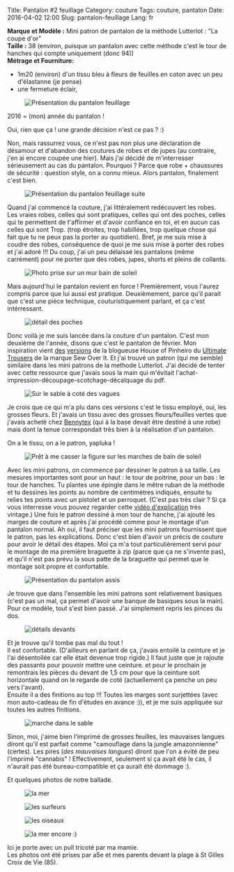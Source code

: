 Title: Pantalon #2 feuillage
Category: couture
Tags: couture, pantalon
Date: 2016-04-02 12:00
Slug: pantalon-feuillage
Lang: fr

**Marque et Modèle :** Mini patron de pantalon de la méthode Lutterlot : "La coupe d'or"<br>
**Taille :** 38 (environ, puisque un pantalon avec cette méthode c'est le tour de hanches qui compte uniquement (donc 94)) <br>
**Métrage et Fourniture:** <br>
- 1m20  (environ) d'un tissu bleu à fleurs de feuilles en coton avec un peu d'élastanne (je pense)<br>
- une fermeture éclair, <br>

<figure>
	<img src="/images/feuillage_debut.JPG" alt="Présentation du pantalon feuillage">
</figure>

2016 = (mon) année du pantalon !

Oui, rien que ça ! une grande décision n'est ce pas ? :)

Non, mais rassurrez vous, ce n'est pas non plus une déclaration de désamour et d'abandon des coutures de robes et de jupes (au contraire, j'en ai encore coupée une hier). 
Mais j'ai décidé de m'interresser sérieusement au cas du pantalon. Pourquoi ? Parce que robe + chaussures de sécurité : question style, on a connu mieux. Alors pantalon, finalement c'est bien.

<figure>
	<img src="/images/feuillage_debout.JPG" alt="Présentation du pantalon feuillage suite">
</figure>

Quand j'ai commencé la couture, j'ai littéralement redécouvert les robes. Les vraies robes, celles qui sont pratiques, celles qui ont des poches, celles qui te permettent de t'affirmer et d'avoir confiance en toi, et en aucun cas celles qui sont Trop. (trop étroites, trop habillées, trop quelque chose qui fait que tu ne peux pas la porter au quotidien). Bref, je me suis mise à coudre des robes, conséquence de quoi je me suis mise à porter des robes et j'ai adoré !!! Du coup, j'ai un peu délaissé les pantalons (même carrément) pour ne porter que des robes, jupes, shorts et pleins de collants. 

<figure>
	<img src="/images/feuillage_baindesoleil.JPG" alt="Photo prise sur un mur bain de soleil">
</figure>

Mais aujourd'hui le pantalon revient en force ! 
Premièrement, vous l'aurez compris parce que lui aussi est pratique. 
Deuxièmement, parce qu'il parait que c'est une pièce technique, couturistiquement parlant, et ça c'est intérressant. 

<figure>
	<img src="/images/feuillage_detailPoches.JPG" alt="détail des poches">
</figure>

Donc voilà je me suis lancée dans la couture d'un pantalon. C'est mon deuxième de l'année, disons que c'est le pantalon de février. 
Mon inspiration vient [des](http://houseofpinheiro.com/2014/08/ultimate-summer-trousers.html) [versions](http://houseofpinheiro.com/2014/08/sew-bossy-the-reveal.html) de la blogueuse House of Pinheiro du [Ultimate Trousers](http://shop.sewoverit.co.uk/products/ultimate-trousers) de la marque Sew Over It. Et j'ai trouvé un patron (qui me semble) similaire dans les mini patrons de la methode Lutterlot. J'ai décidé de tenter avec cette ressource que j'avais sous la main qui m'évitait l'achat-impression-découpage-scotchage-décalquage du pdf.

<figure>
	<img src="/images/feuillage_sable.JPG" alt="Sur le sable à coté des vagues">
</figure>

Je crois que ce qui m'a plu dans ces versions c'est le tissu employé, oui, les grosses fleurs. Et j'avais un tissu avec des grosses fleurs/feuilles vertes que j'avais acheté chez [Bennytex](http://www.bennytex.fr/) (qui à la base devait être destiné à une robe) mais dont la tenue correspondait très bien à la réalisation d'un pantalon. 

On a le tissu, on a le patron, yapluka ! 

<figure>
	<img src="/images/feuillage_marcheTot.png" alt="Prêt à me casser la figure sur les marches de bain de soleil">
</figure>

Avec les mini patrons, on commence par dessiner le patron à sa taille. Les mesures importantes sont pour un haut : le tour de poitrine, pour un bas : le tour de hanches. Tu plantes une épingle dans le mêtre ruban de la méthode et tu dessines les points au nombre de centimètres indiqués, ensuite tu relies tes points avec un pistolet et un perroquet. (C'est pas très clair ? Si ça vous interresse vous pouvez regarder cette [vidéo d'explication](https://www.youtube.com/watch?v=PBaDBaOnQoE&src_vid=vQlg3EikUVo&feature=iv&annotation_id=54b73c24-0000-2cd6-864d-001a1141a53a) très vintage.)
Une fois le patron dessiné à mon tour de hanche, j'ai ajouté les marges de couture et après j'ai procédé comme pour le montage d'un pantalon normal. Ah oui, il faut préciser que les mini patrons fournissent que le patron, pas les explications. Donc c'est bien d'avoir un précis de couture pour avoir le détail des étapes. Moi ça m'a tout particulièrement servi pour le montage de ma première braguette à zip (parce que ça ne s'invente pas), et qu'il n'est pas prévu la sous patte de la braguette qui permet que le montage soit propre et confortable.

<figure>
	<img src="/images/feuillage_assise.jpg" alt="Présentation du pantalon assis">
</figure>

Je trouve que dans l'ensemble les mini patrons sont relativement basiques (c'est pas un mal, ça permet d'avoir une banque de basiques sous la main). Pour ce modèle, tout s'est bien passé. J'ai simplement repris les pinces du dos. 

<figure>
	<img src="/images/feuillage_detail.JPG" alt="détails devants">
</figure>

Et je trouve qu'il tombe pas mal du tout !<br>
Il est confortable. (D'ailleurs en parlant de ça, j'avais entoilé la ceinture et je l'ai désentoilée car elle était devenue trop rigide.)
Il faut juste que je rajoute des passants pour pouvoir mettre une ceinture. et pour le prochain je remontrais les pièces du devant de 1,5 cm pour que la ceinture soit horizontale quand on le regarde de coté (actuellement ça penche un peu vers l'avant).<br>
Ensuite il a des finitions au top !!! Toutes les marges sont surjettées (avec mon auto-cadeau de fin d'études en avance :)), et je me suis appliquée sur toutes les autres finitions.

<figure>
	<img src="/images/feuillage_output_FU853G.gif" alt="marche dans le sable">
</figure>

Sinon, moi, j'aime bien l'imprimé de grosses feuilles, les mauvaises langues diront qu'il est parfait comme "camouflage dans la jungle amazonnienne" (certes). Les pires (*des mauvaises langues*) diront que l'on a évité de peu l'imprimé "cannabis" ! Effectivement, seulement si ça avait été le cas, il n'aurait pas été bureau-compatible et ça aurait été dommage :). 

Et quelques photos de notre ballade. 

<figure>
	<img src="/images/feuillage_mer2.jpg" alt="la mer">
</figure>

<figure>
	<img src="/images/feuillage_surfeur.JPG" alt="les surfeurs">
</figure>

<figure>
	<img src="/images/feuillage_oiseaux.jpg" alt="les oiseaux">
</figure>

<figure>
	<img src="/images/feuillage_mer.jpg" alt="la mer encore :)">
</figure>

Ici je porte avec un pull tricoté par ma mamie.<br>
Les photos ont été prises par a5e et mes parents devant la plage à St Gilles Croix de Vie (85).